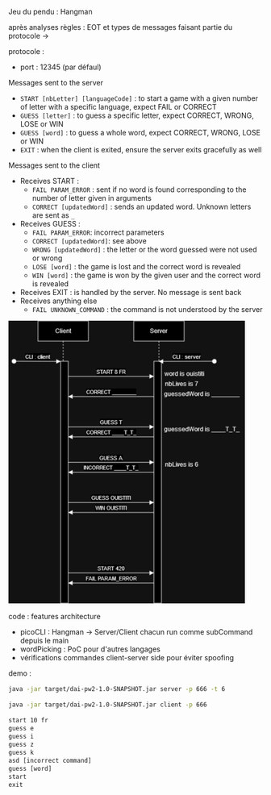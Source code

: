 Jeu du pendu : Hangman

après analyses règles : EOT et types de messages faisant partie du protocole ->

protocole : 
- port : 12345 (par défaul)

Messages sent to the server

- `START [nbLetter] [languageCode]` : to start a game with a given
  number of letter with a specific language, expect FAIL or CORRECT
- `GUESS [letter]` : to guess a specific letter, expect CORRECT, WRONG,
  LOSE or WIN
- `GUESS [word]` : to guess a whole word, expect CORRECT, WRONG, LOSE or
  WIN
- `EXIT` : when the client is exited, ensure the server exits gracefully
  as well

Messages sent to the client

- Receives START :
    - `FAIL PARAM_ERROR` : sent if no word is found corresponding to the
      number of letter given in arguments
    - `CORRECT [updatedWord]` : sends an updated word. Unknown letters
      are sent as `_`
- Receives GUESS :
    - `FAIL PARAM_ERROR`: incorrect parameters
    - `CORRECT [updatedWord]`: see above
    - `WRONG [updatedWord]` : the letter or the word guessed were not
      used or wrong
    - `LOSE [word]` : the game is lost and the correct word is revealed
    - `WIN [word]` : the game is won by the given user and the correct
      word is revealed
- Receives EXIT : is handled by the server. No message is sent back
- Receives anything else
    - `FAIL UNKNOWN_COMMAND` : the command is not understood by the server


![Sequence.png](files%2FSequence.png)

code : features architecture
- picoCLI : Hangman -> Server/Client chacun run comme subCommand depuis le main
- wordPicking : PoC pour d'autres langages
- vérifications commandes client-server side pour éviter spoofing

demo :

```bash
java -jar target/dai-pw2-1.0-SNAPSHOT.jar server -p 666 -t 6
```

```bash
java -jar target/dai-pw2-1.0-SNAPSHOT.jar client -p 666
```

```
start 10 fr
guess e
guess i
guess z
guess k
asd [incorrect command]
guess [word]
start
exit
```
